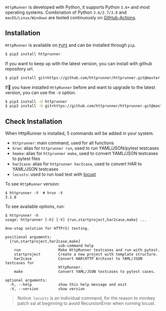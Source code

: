 
`HttpRunner` is developed with Python, it supports Python `3.6+` and most operating systems. Combination of Python `3.6/3.7/3.8` and `macOS/Linux/Windows` are tested continuously on [GitHub-Actions][github-actions].

## Installation

`HttpRunner` is available on [`PyPI`][PyPI] and can be installed through `pip`.

```bash
$ pip3 install httprunner
```

If you want to keep up with the latest version, you can install with github repository url.

```bash
$ pip3 install git+https://github.com/httprunner/httprunner.git@master
```

If you have installed `HttpRunner` before and want to upgrade to the latest version, you can use the `-U` option.

```bash
$ pip3 install -U httprunner
$ pip3 install -U git+https://github.com/httprunner/httprunner.git@master
```

## Check Installation

When HttpRunner is installed, 5 commands will be added in your system.

- `httprunner`: main command, used for all functions
- `hrun`: alias for `httprunner run`, used to run YAML/JSON/pytest testcases
- `hmake`: alias for `httprunner make`, used to convert YAML/JSON testcases to pytest files
- `har2case`: alias for `httprunner har2case`, used to convert HAR to YAML/JSON testcases
- `locusts`: used to run load test with [locust][locust]

To see `HttpRunner` version:

```text
$ httprunner -V  # hrun -V
3.1.0
```

To see available options, run:

```text
$ httprunner -h
usage: httprunner [-h] [-V] {run,startproject,har2case,make} ...

One-stop solution for HTTP(S) testing.

positional arguments:
  {run,startproject,har2case,make}
                        sub-command help
    run                 Make HttpRunner testcases and run with pytest.
    startproject        Create a new project with template structure.
    har2case            Convert HAR(HTTP Archive) to YAML/JSON testcases for
                        HttpRunner.
    make                Convert YAML/JSON testcases to pytest cases.

optional arguments:
  -h, --help            show this help message and exit
  -V, --version         show version
```

> Notice: `locusts` is an individual command, for the reason to monkey patch ssl at beginning to avoid RecursionError when running locust.

[PyPI]: https://pypi.python.org/pypi
[github-actions]: https://github.com/httprunner/httprunner/actions
[locust]: http://locust.io/
